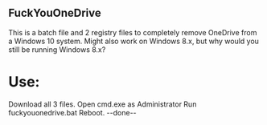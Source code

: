 ## FuckYouOneDrive

This is a batch file and 2 registry files to completely remove OneDrive from a Windows 10 system. Might also work on Windows 8.x, but why would you still be running Windows 8.x?

# Use:

Download all 3 files.
Open cmd.exe as Administrator
Run fuckyouonedrive.bat
Reboot.
--done--
